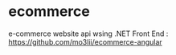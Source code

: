 # ecommerce
e-commerce website api wsing .NET
Front End : https://github.com/mo3lii/ecommerce-angular
